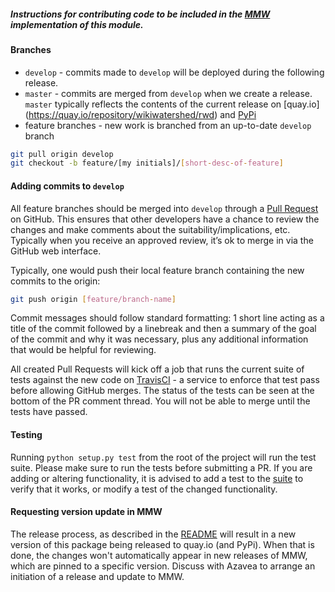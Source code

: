 ##### Instructions for contributing code to be included in the [MMW](https://github.com/WikiWatershed/model-my-watershed) implementation of this module.

#### Branches

* `develop` - commits made to `develop` will be deployed during the following release.
* `master` - commits are merged from `develop` when we create a release.  `master` typically reflects the contents of the current release on [quay.io] (https://quay.io/repository/wikiwatershed/rwd) and [PyPi](https://pypi.python.org/pypi/rapid_watershed_delineation)
* feature branches - new work is branched from an up-to-date `develop` branch
```bash
git pull origin develop
git checkout -b feature/[my initials]/[short-desc-of-feature]
```


#### Adding commits to `develop`
All feature branches should be merged into `develop` through a [Pull Request](https://help.github.com/articles/using-pull-requests/) on GitHub.  This ensures that other developers have a chance to review the changes and make comments about the suitability/implications, etc.  Typically when you receive an approved review, it’s ok to merge in via the GitHub web interface.

Typically, one would push their local feature branch containing the new commits to the origin:
```bash
git push origin [feature/branch-name]
```

Commit messages should follow standard formatting: 1 short line acting as a title of the commit followed by a linebreak and then a summary of the goal of the commit and why it was necessary, plus any additional information that would be helpful for reviewing.

All created Pull Requests will kick off a job that runs the current suite of tests against the new code on [TravisCI](https://travis-ci.org/WikiWatershed/rapid-watershed-delineation) - a service to enforce that test pass before allowing GitHub merges. The status of the tests can be seen at the bottom of the PR comment thread. You will not be able to merge until the tests have passed.

#### Testing
Running `python setup.py test` from the root of the project will run the test suite.  Please make sure to run the tests before submitting a PR.  If you are adding or altering functionality, it is advised to add a test to the [suite](https://github.com/WikiWatershed/rapid-watershed-delineation/tree/develop/test) to verify that it works, or modify a test of the changed functionality.


#### Requesting version update in MMW
The release process, as described in the [README](https://github.com/WikiWatershed/rapid-watershed-delineation/blob/develop/README.md) will result in a new version of this package being released to quay.io (and PyPi).  When that is done, the changes won't automatically appear in new releases of MMW, which are pinned to a specific version.  Discuss with Azavea to arrange an initiation of a release and update to MMW.

